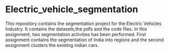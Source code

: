 # Electric_vehicle_segmentation
This repository contains the segmentation project for the Electric Vehicles Industry. It contains the datasets,the pdfs and the code files. In this assignment, two segmentation activities has been performed. First assignment contains the segmentation of India into regions and the second assignment clusters the existing indian cars. 
